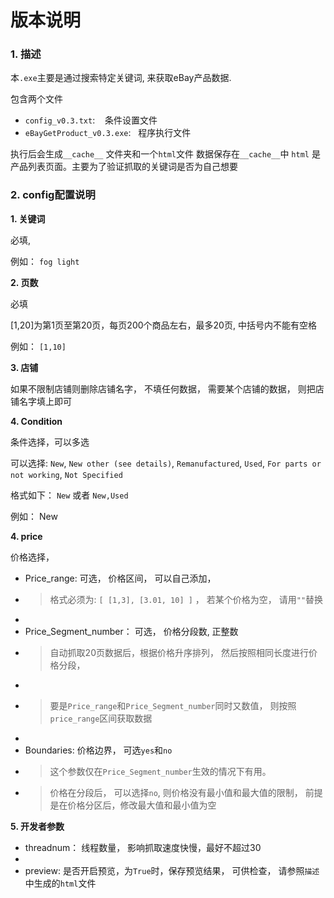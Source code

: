 # 版本说明

### 1. 描述
本`.exe`主要是通过搜索特定关键词, 来获取eBay产品数据.

包含两个文件
- `config_v0.3.txt`:  &nbsp;&nbsp; 条件设置文件
- `eBayGetProduct_v0.3.exe`:&nbsp;&nbsp;   程序执行文件


执行后会生成`__cache__` 文件夹和一个`html`文件
数据保存在`__cache__`中
`html` 是产品列表页面。主要为了验证抓取的关键词是否为自己想要


### 2. config配置说明
**1. 关键词**

必填, 

例如： `fog light`


**2. 页数**

必填

[1,20]为第1页至第20页，每页200个商品左右，最多20页, 中括号内不能有空格

例如： `[1,10]`

**3. 店铺**

如果不限制店铺则删除店铺名字， 不填任何数据， 需要某个店铺的数据， 则把店铺名字填上即可

**4. Condition**

条件选择，可以多选

可以选择: `New`, `New other (see details)`, `Remanufactured`, `Used`, `For parts or not working`, `Not Specified`

格式如下： `New` 或者 `New,Used`

例如： New


**4. price**

价格选择，
- Price_range: 可选， 价格区间， 可以自己添加， 
- > 格式必须为: `[ [1,3], [3.01, 10] ]` ， 若某个价格为空， 请用`""`替换
- 
- Price_Segment_number： 可选， 价格分段数, 正整数
- > 自动抓取20页数据后，根据价格升序排列， 然后按照相同长度进行价格分段，
- > 
- > 要是`Price_range`和`Price_Segment_number`同时又数值， 则按照`price_range`区间获取数据
-
- Boundaries: 价格边界， 可选`yes`和`no`
- > 这个参数仅在`Price_Segment_number`生效的情况下有用。
- > 价格在分段后， 可以选择`no`, 则价格没有最小值和最大值的限制， 前提是在价格分区后，修改最大值和最小值为空

**5. 开发者参数**
- threadnum： 线程数量， 影响抓取速度快慢，最好不超过30
-
- preview: 是否开启预览，为`True`时，保存预览结果， 可供检查， 请参照`描述`中生成的`html`文件

